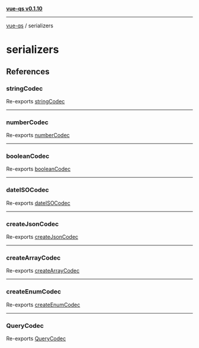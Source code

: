 [**vue-qs v0.1.10**](../../../README.md)

***

[vue-qs](../../../README.md) / serializers

# serializers

## References

### stringCodec

Re-exports [stringCodec](../../../variables/stringCodec.md)

***

### numberCodec

Re-exports [numberCodec](../../../variables/numberCodec.md)

***

### booleanCodec

Re-exports [booleanCodec](../../../variables/booleanCodec.md)

***

### dateISOCodec

Re-exports [dateISOCodec](../../../variables/dateISOCodec.md)

***

### createJsonCodec

Re-exports [createJsonCodec](../../../functions/createJsonCodec.md)

***

### createArrayCodec

Re-exports [createArrayCodec](../../../functions/createArrayCodec.md)

***

### createEnumCodec

Re-exports [createEnumCodec](../../../functions/createEnumCodec.md)

***

### QueryCodec

Re-exports [QueryCodec](../../../type-aliases/QueryCodec.md)
